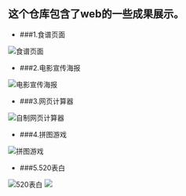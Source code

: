 ## 这个仓库包含了web的一些成果展示。

* ###1.食谱页面  

![食谱页面](https://github.com/YYPyyp/web_result/blob/master/web/recipe.png)
* ###2.电影宣传海报  

![电影宣传海报](https://github.com/YYPyyp/web_result/blob/master/web/generaloverview.png)
* ###3.网页计算器 
 
![自制网页计算器](https://github.com/YYPyyp/web_result/blob/master/web/calculator.png)
* ###4.拼图游戏  

![拼图游戏](https://github.com/YYPyyp/web_result/blob/master/web/STARWAR.jpg)
* ###5.520表白  

![520表白](https://github.com/YYPyyp/web_result/blob/master/web/520_1.png)
![](https://github.com/YYPyyp/web_result/blob/master/web/520_2.png)
